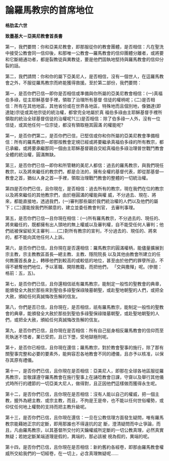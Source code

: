 # 論羅馬教宗的首席地位


**格肋孟六世**

**致墨基大－亞美尼教會首長書**





第一，我們要問：你和亞美尼教會，即那服從你的教會團體，是否相信：凡在聖洗中接受公教會同一信仰後，和那唯一公教會—羅馬教會的信仰團體分離者，或將要和它斷絕通功者，都是裂教徒與異教徒，要是他們固執地堅持與羅馬教會的信仰分裂的話。

第二，我們請問：你和你的屬下亞美尼人，是否相信，沒有一個世人，在這羅馬教會之外，不服從羅馬教宗而終能獲得救援。至於第二部份，我們要問：

第一，是否你們已信—即你是否相信或準備與你所屬的亞美尼教會相信：(一)真福伯多祿，從主耶穌基督手裡，領取了治理所有基督
信徒的權柄呢；(二)是否相信：所有在其他地區，其他省份或在世界各地區，特殊地而且個別地，像猶達(即達陡)宗徒或其他宗徒的統治權，都曾完全地屬於真
福伯多祿由主耶穌基督手裡所領取的統治全球基督信徒的治權呢?(三)是否相信：除了伯多祿一人外，沒有一位信徒，或其他任何一位宗徒，都沒有領取極其圓滿
的權能呢?

第一，是否你們第二，是否你們已信，已堅信或你和你所屬的亞美尼教會準備相信：所有的羅馬教宗—即那按教會定規已經或將要繼承真福伯多祿的所有教宗，都已承繼，或將要承繼那同一個由主耶穌基督親自交給真福伯多祿治理普世戰鬥教會全體的統治權，圓滿無缺。

第三，是否你們已信—即你和所管轄的美尼人都信：過去的羅馬教宗，與我們現任教宗，以及將來繼任的教宗們，都是合法的，擁有全權的基督代表，即從那基督—教會之首，猶似人身之首—手裡，領取治理戰鬥教會的整體的一切統治權。

第四是否你們已信，且你現在，是否相信：過去所有的教宗，現在我們在位的教宗以及將來繼任的其他教宗們，由於極圓滿的權能與權
威，不分過去、現在、將來，都能直接地，透過我們，(一)審判那些屬於我們統治權的人們以及他們的屬下；(二)還能按我們所願意的，建立並委任教會判官，
去審判事理。

第五，是否你們已信—且你現在相信：(一)所有羅馬教宗，不分過去的、現任的、將來繼任的，既都擁有出人頭地的無上權威以及審判權，自不能受任何人審判；他們祇被保留給天主審判……(二)對所有教宗的宣判，不分過去的、現任的、將來的，都不能向其他任何人上訴。

第六，是否你們已信，且你現在是否還相信：羅馬教宗的圓滿權柄，能儘量擴展到宗主教，宗主教教區首長—總主教、主教、隱院院長
以及其他由教會所建立的任何教團首長身上，轉移他們到較高的或較低的地位，甚至由於他們的罪孽所迫，不得不褫奪他們地位，予以革職、開除教籍，而把他們，
「交與撒殫」呢。(參閱：格前：五，五)。

第七，是否你們已信，且你還相信祇有羅馬教宗，能制定一般性的聖教會的典章，能頒發全大赦於那些來到聖伯多祿聖保祿陵墓朝聖，或赴聖地朝聖的人們，或把全大赦，頒給任何真誠悔改告解的信友。

第八，你們是否已信，且你現在，是否相信，祇有羅馬教宗，能制定一般性的聖教會的典章，能頒發全大赦於那些到聖伯多祿聖保祿陵墓朝聖，或赴聖地朝聖的人們，或把全大赦，頒給任何真誠悔改告解的信友。

第九，是否你們已信，且你現在是否相信：所有自己挺身相反羅馬教會的信仰而至死執迷不悟者，業已受罰，且已下墮，受地獄極刑呢。

第十，是否你已相信，且你現在還信；羅馬教宗，對於教會聖事的施行，除了那有關聖事完整和必要的要素外，能夠容忍各地教會不同的禮儀，且亦予以核准，以保存其原有禮儀。

第十一，是否你們已信，且你現在是否相信：亞美尼人，即那在全球各地區服從羅馬教宗，並敬謹遵守羅馬教會在施行聖事上在誦唸教會日課，守齋以及舉行其他儀式時所行的禮節的一切亞美大尼人，做得對，且正因他們這樣做而獲得永生呢。

第十二，是否你們已信，且你現在是否相信：沒有人能以自己的權威，把一個主教，握外為總主教、或宗主教，而且，不拘是王是帝，也不能以任何世俗權勢，或仰仗任何地上權勢的支持而把主教升級呢。

第十三，是否你們已信，且你現在還信：一旦在公教信理方面發生疑問，唯有羅馬教宗能藉她正宗的定斷，即用那誰也不得違抗的定
斷，澄清疑問而中止爭論，而且，凡由羅馬教宗，以其基督所交付的天鑰權威所定斷的一切公教真理，必然真實無疑；若她定斷某端道理是假的，異端的，那必該被
視為假的，異端的呢。

第十四，是否你們已信，且你現在是否相信：新約舊約各經卷，即那由羅馬教會權威所交給我們的一切經卷，在一切上，必含真理無疑呢……

